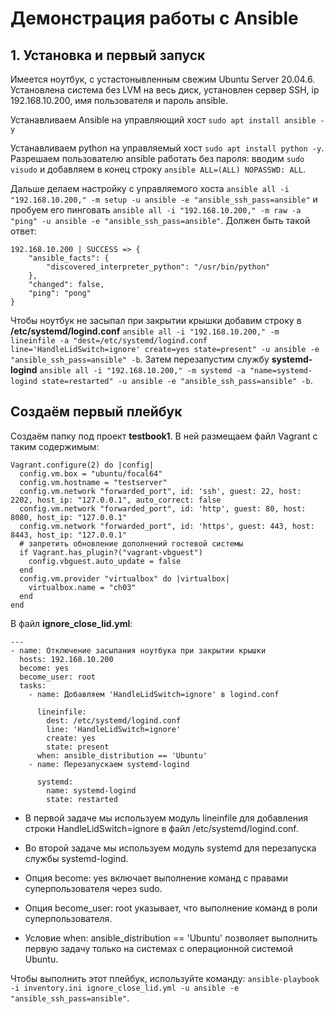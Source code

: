 # Демонстрация работы с Ansible

## 1. Установка и первый запуск

Имеется ноутбук, с устастонывленным свежим Ubuntu Server 20.04.6. Установлена система без LVM на весь диск, установлен сервер SSH, ip 192.168.10.200, имя пользователя и пароль ansible.

Устанавливаем Ansible на управляющий хост `sudo apt install ansible -y`

Устанавливаем python на управляемый хост `sudo apt install python -y`. Разрешаем пользователю ansible работать без пароля: вводим `sudo visudo` и добавляем в конец строку `ansible ALL=(ALL) NOPASSWD: ALL`.

Дальше делаем настройку с управляемого хоста `ansible all -i "192.168.10.200," -m setup -u ansible -e "ansible_ssh_pass=ansible"` и пробуем его пинговать `ansible all -i "192.168.10.200," -m raw -a "ping" -u ansible -e "ansible_ssh_pass=ansible"`. Должен быть такой ответ:
```
192.168.10.200 | SUCCESS => {
    "ansible_facts": {
        "discovered_interpreter_python": "/usr/bin/python"
    },
    "changed": false,
    "ping": "pong"
}
```

Чтобы ноутбук не засыпал при закрытии крышки добавим строку в **/etc/systemd/logind.conf** `ansible all -i "192.168.10.200," -m lineinfile -a "dest=/etc/systemd/logind.conf line='HandleLidSwitch=ignore' create=yes state=present" -u ansible -e "ansible_ssh_pass=ansible" -b`. Затем перезапустим службу **systemd-logind** `ansible all -i "192.168.10.200," -m systemd -a "name=systemd-logind state=restarted" -u ansible -e "ansible_ssh_pass=ansible" -b`.

## Создаём первый плейбук

Создаём папку под проект **testbook1**. В ней размещаем файл Vagrant с таким содержимым:
```
Vagrant.configure(2) do |config|
  config.vm.box = "ubuntu/focal64"
  config.vm.hostname = "testserver"
  config.vm.network "forwarded_port", id: 'ssh', guest: 22, host: 2202, host_ip: "127.0.0.1", auto_correct: false
  config.vm.network "forwarded_port", id: 'http', guest: 80, host: 8080, host_ip: "127.0.0.1"
  config.vm.network "forwarded_port", id: 'https', guest: 443, host: 8443, host_ip: "127.0.0.1"
  # запретить обновление дополнений гостевой системы
  if Vagrant.has_plugin?("vagrant-vbguest")
    config.vbguest.auto_update = false
  end
  config.vm.provider "virtualbox" do |virtualbox|
    virtualbox.name = "ch03"
  end
end

```

В файл **ignore_close_lid.yml**:
```
---
- name: Отключение засыпания ноутбука при закрытии крышки 
  hosts: 192.168.10.200
  become: yes
  become_user: root
  tasks:
    - name: Добавляем 'HandleLidSwitch=ignore' в logind.conf

      lineinfile:
        dest: /etc/systemd/logind.conf
        line: 'HandleLidSwitch=ignore'
        create: yes
        state: present
      when: ansible_distribution == 'Ubuntu'
    - name: Перезапускаем systemd-logind

      systemd:
        name: systemd-logind
        state: restarted

```

- В первой задаче мы используем модуль lineinfile для добавления строки HandleLidSwitch=ignore в файл /etc/systemd/logind.conf.

- Во второй задаче мы используем модуль systemd для перезапуска службы systemd-logind.

- Опция become: yes включает выполнение команд с правами суперпользователя через sudo.

- Опция become_user: root указывает, что выполнение команд в роли суперпользователя.

- Условие when: ansible_distribution == 'Ubuntu' позволяет выполнить первую задачу только на системах с операционной системой Ubuntu.

Чтобы выполнить этот плейбук, используйте команду: `ansible-playbook -i inventory.ini ignore_close_lid.yml -u ansible -e "ansible_ssh_pass=ansible"`.


